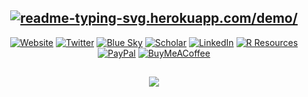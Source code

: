 <div align="center">
  
## [![readme-typing-svg.herokuapp.com/demo/](https://readme-typing-svg.herokuapp.com?font=DejaVu+Sans&color=%23008BDF&size=24&duration=6000&vCenter=true&center=true&lines=Hello!+I'm+Joscelin+%F0%9F%91%8B)](https://www.JoscelinRocha.com)

[![Website](https://img.shields.io/website?label=🧠%20personal%20website&logo=&style=square&color=00bef6&url=https://www.JoscelinRocha.com/)](www.JoscelinRocha.com)
[![Twitter](https://img.shields.io/twitter/follow/JoscelinRocha?color=1DA1F2&logo=twitter&label=twitter&style=square)](https://twitter.com/intent/user?screen_name=JoscelinRocha) 
[![Blue Sky](https://img.shields.io/badge/Blue_Sky-Follow-blue)](https://bsky.app/profile/joscelinrocha.bsky.social)
[![Scholar](https://img.shields.io/badge/🎓%20google%20scholar-20-0080ce?style=square)]([https://scholar.google.com/citations?user=YFAwp8oAAAAJ&hl=en](https://scholar.google.com/citations?user=YFAwp8oAAAAJ&hl=en))
[![LinkedIn](https://img.shields.io/badge/LinkedIn-Follow-blue?logo=linkedin&logoColor=white)](https://www.linkedin.com/in/joscelinrocha/)
[![R Resources](https://img.shields.io/badge/Resources%20Database-Visit-blue?logo=book&logoColor=white)](https://www.resourcesdatabase.com/)
[![PayPal](https://img.shields.io/static/v1?message=donate&label=%20&style=square&logo=Paypal&labelColor=5c5c5c&color=004389)](https://paypal.me/JoscelinRocha)
[![BuyMeACoffee](https://img.shields.io/static/v1?message=contribute%20caffeine&label=%20&style=square&logo=Buy%20Me%20A%20Coffee&labelColor=5c5c5c&color=002868)](https://www.buymeacoffee.com/JoscelinRocha)

</div>


##

<div align="center">
  
[<img href="" align="center" src="https://github-readme-stats.vercel.app/api?username=JoscelinRocha&theme=github_dark&hide_border=True&hide_title=True&show_icons=True&count_private=True" />]([www.JoscelinRocha.com](https://github.com/Joscelinrocha))
  
</div>
